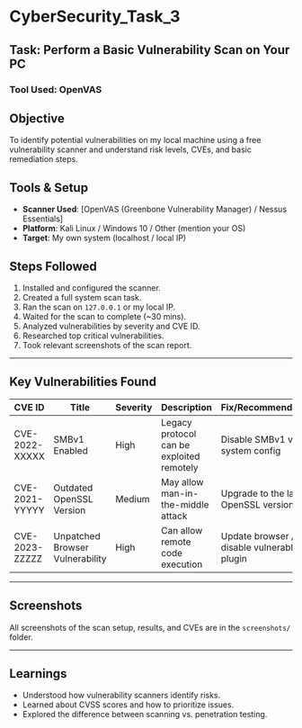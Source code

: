 # CyberSecurity_Task_3

## Task: Perform a Basic Vulnerability Scan on Your PC
### Tool Used: OpenVAS 


## Objective

To identify potential vulnerabilities on my local machine using a free vulnerability scanner and understand risk levels, CVEs, and basic remediation steps.


## Tools & Setup

- **Scanner Used**: [OpenVAS (Greenbone Vulnerability Manager) / Nessus Essentials]
- **Platform**: Kali Linux / Windows 10 / Other (mention your OS)
- **Target**: My own system (localhost / local IP)


## Steps Followed

1. Installed and configured the scanner.
2. Created a full system scan task.
3. Ran the scan on `127.0.0.1` or my local IP.
4. Waited for the scan to complete (~30 mins).
5. Analyzed vulnerabilities by severity and CVE ID.
6. Researched top critical vulnerabilities.
7. Took relevant screenshots of the scan report.

---

## Key Vulnerabilities Found

| CVE ID         | Title                                | Severity | Description                              | Fix/Recommendation                        |
|----------------|--------------------------------------|----------|------------------------------------------|-------------------------------------------|
| CVE-2022-XXXXX | SMBv1 Enabled                        | High     | Legacy protocol can be exploited remotely| Disable SMBv1 via system config           |
| CVE-2021-YYYYY | Outdated OpenSSL Version             | Medium   | May allow man-in-the-middle attack       | Upgrade to the latest OpenSSL version     |
| CVE-2023-ZZZZZ | Unpatched Browser Vulnerability      | High     | Can allow remote code execution          | Update browser / disable vulnerable plugin|

---

## Screenshots

All screenshots of the scan setup, results, and CVEs are in the `screenshots/` folder.

---

## Learnings

- Understood how vulnerability scanners identify risks.
- Learned about CVSS scores and how to prioritize issues.
- Explored the difference between scanning vs. penetration testing.


